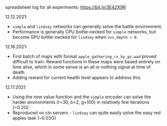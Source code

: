 spreadsheet log for all experiments: https://bit.ly/3E42X9R

12.12.2021:
- `simple` and `lindsey` networks can generally solve the battle environment.
- Performance is generally CPU bottle-necked for `simple` networks, but become GPU bottle-necked for `lindsey` when `vvs_depth > 0`.

12.16.2021:
- First batch of maps with format `apple_gathering_rx_by_gz.wad` proved difficult to train. Reward functions in these maps were based entirely on time alive, which in some sense is an all or nothing signal at time of death.
- Adding reward for current health level appears to address this.

12.17.2021:
- Using the new value function and the `simple` encoder can solve the harder environments (r=30, b=2, g=100) in relatively few iterations (~0.2G)
- Reproduced on cin servers - `lindsey` can quite easily solve the easy red apples task (~0.03G)

